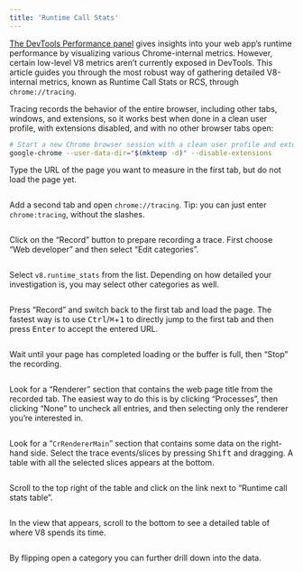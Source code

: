 ```yaml
---
title: 'Runtime Call Stats'
---
```

[The DevTools Performance panel](https://developers.google.com/web/tools/chrome-devtools/evaluate-performance/) gives insights into your web app’s runtime performance by visualizing various Chrome-internal metrics. However, certain low-level V8 metrics aren’t currently exposed in DevTools. This article guides you through the most robust way of gathering detailed V8-internal metrics, known as Runtime Call Stats or RCS, through `chrome://tracing`.

Tracing records the behavior of the entire browser, including other tabs, windows, and extensions, so it works best when done in a clean user profile, with extensions disabled, and with no other browser tabs open:

```bash
# Start a new Chrome browser session with a clean user profile and extensions disabled
google-chrome --user-data-dir="$(mktemp -d)" --disable-extensions
```

Type the URL of the page you want to measure in the first tab, but do not load the page yet.

<figure>
  <img src="/_img/rcs/01.png" srcset="/_img/rcs/01@2x.png 2x" alt="">
</figure>

Add a second tab and open `chrome://tracing`. Tip: you can just enter `chrome:tracing`, without the slashes.

<figure>
  <img src="/_img/rcs/02.png" srcset="/_img/rcs/02@2x.png 2x" alt="">
</figure>

Click on the “Record” button to prepare recording a trace. First choose “Web developer” and then select “Edit categories”.

<figure>
  <img src="/_img/rcs/03.png" srcset="/_img/rcs/03@2x.png 2x" alt="">
</figure>

Select `v8.runtime_stats` from the list. Depending on how detailed your investigation is, you may select other categories as well.

<figure>
  <img src="/_img/rcs/04.png" srcset="/_img/rcs/04@2x.png 2x" alt="">
</figure>

Press “Record” and switch back to the first tab and load the page. The fastest way is to use <kbd>Ctrl</kbd>/<kbd>⌘</kbd>+<kbd>1</kbd> to directly jump to the first tab and then press <kbd>Enter</kbd> to accept the entered URL.

<figure>
  <img src="/_img/rcs/05.png" srcset="/_img/rcs/05@2x.png 2x" alt="">
</figure>

Wait until your page has completed loading or the buffer is full, then “Stop” the recording.

<figure>
  <img src="/_img/rcs/06.png" srcset="/_img/rcs/06@2x.png 2x" alt="">
</figure>

Look for a “Renderer” section that contains the web page title from the recorded tab. The easiest way to do this is by clicking “Processes”, then clicking “None” to uncheck all entries, and then selecting only the renderer you’re interested in.

<figure>
  <img src="/_img/rcs/07.png" srcset="/_img/rcs/07@2x.png 2x" alt="">
</figure>

Look for a “`CrRendererMain`” section that contains some data on the right-hand side.
Select the trace events/slices by pressing <kbd>Shift</kbd> and dragging. A table with all the selected slices appears at the bottom.

<figure>
  <img src="/_img/rcs/08.png" srcset="/_img/rcs/08@2x.png 2x" alt="">
</figure>

Scroll to the top right of the table and click on the link next to “Runtime call stats table”.

<figure>
  <img src="/_img/rcs/09.png" srcset="/_img/rcs/09@2x.png 2x" alt="">
</figure>

In the view that appears, scroll to the bottom to see a detailed table of where V8 spends its time.

<figure>
  <img src="/_img/rcs/10.png" srcset="/_img/rcs/10@2x.png 2x" alt="">
</figure>

By flipping open a category you can further drill down into the data.

<figure>
  <img src="/_img/rcs/11.png" srcset="/_img/rcs/11@2x.png 2x" alt="">
</figure>
